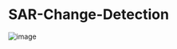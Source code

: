 # SAR-Change-Detection
![image](https://user-images.githubusercontent.com/105264422/167562559-93a9ae08-070e-47db-8532-5fdb34d111db.png)
